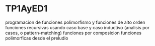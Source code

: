 # TP1AyED1
programacion de funciones
polimorfismo y funciones de alto orden
funciones recursivas usando caso base y caso inductivo (analisis por casos, o pattern-matching)
funciones por composicion
funciones polimorficas desde el preludio
